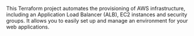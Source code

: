 This Terraform project automates the provisioning of AWS infrastructure, including an Application Load Balancer (ALB), EC2 instances and security groups. It allows you to easily set up and manage an environment for your web applications.
